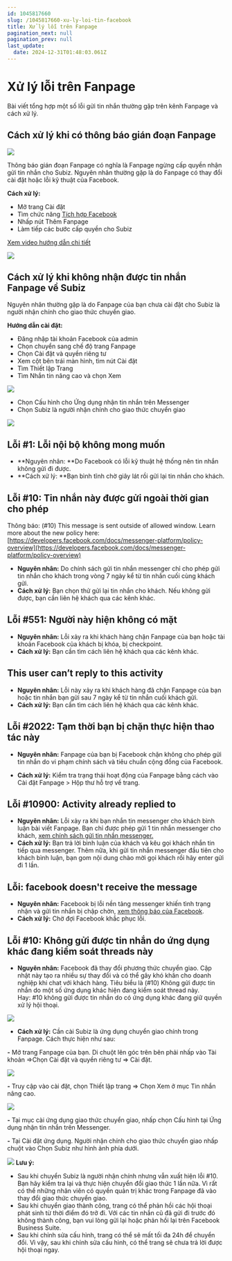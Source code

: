 ```yaml
---
id: 1045817660
slug: /1045817660-xu-ly-loi-tin-facebook
title: Xử lý lỗi trên Fanpage
pagination_next: null
pagination_prev: null
last_update:
  date: 2024-12-31T01:48:03.061Z
---
```


# Xử lý lỗi trên Fanpage 


Bài viết tổng hợp một số lỗi gửi tin nhắn thường gặp trên kênh Fanpage và cách xử lý. 
## Cách xử lý khi có thông báo gián đoạn Fanpage



![](https://vcdn.subiz-cdn.com/file/46b49b2f5e2a828abfe56b3a73c62e9308f9e1a642678eb46436c5ada77c4605_acpxkgumifuoofoosble)


Thông báo gián đoạn Fanpage có nghĩa là Fanpage ngừng cấp quyền nhận gửi tin nhắn cho Subiz. Nguyên nhân thường gặp là do Fanpage có thay đổi cài đặt hoặc lỗi kỹ thuật của Facebook.

**Cách xử lý:**

- Mở trang Cài đặt
- Tìm chức năng [Tích hợp Facebook](https://app.subiz.com.vn/settings/messenger)
- Nhấp nút Thêm Fanpage
- Làm tiếp các bước cấp quyền cho Subiz

[Xem video hướng dẫn chi tiết](https://www.youtube.com/watch?v=kkzDSpR26dM&t=3s)


![](https://vcdn.subiz-cdn.com/file/f6916900f2aa2741b3bf31f58978d32799268c11bf68b364634aae6b4ef9f862_acpxkgumifuoofoosble)

## Cách xử lý khi không nhận được tin nhắn Fanpage về Subiz


Nguyên nhân thường gặp là do Fanpage của bạn chưa cài đặt cho Subiz là người nhận chính cho giao thức chuyển giao.

**Hướng dẫn cài đặt:**

- Đăng nhập tài khoản Facebook của admin
- Chọn chuyển sang chế độ trang Fanpage
- Chọn Cài đặt và quyền riêng tư
- Xem cột bên trái màn hình, tìm nút Cài đặt
- Tìm Thiết lập Trang
- Tìm Nhắn tin nâng cao và chọn Xem


![](https://vcdn.subiz-cdn.com/file/2b953e4d6c646d49d2d92083b2e81b1cf383603052db19a0616931c3962752bc_acpxkgumifuoofoosble)


- Chọn Cấu hình cho Ứng dụng nhận tin nhắn trên Messenger
- Chọn Subiz là người nhận chính cho giao thức chuyển giao


![](https://vcdn.subiz-cdn.com/file/e86a0d4efec3c391d046eb88f7a214fba0098c7d3449bb6fb4d315f0f68a66db_acpxkgumifuoofoosble)

## Lỗi #1: Lỗi nội bộ không mong muốn


- **Nguyên nhân: **Do Facebook có lỗi kỹ thuật hệ thống nên tin nhắn không gửi đi được.
- **Cách xử lý: **Bạn bình tĩnh chờ giây lát rồi gửi lại tin nhắn cho khách.
## Lỗi #10: Tin nhắn này được gửi ngoài thời gian cho phép


Thông báo: (#10) This message is sent outside of allowed window. Learn more about the new policy here: [https://developers.facebook.com/docs/messenger-platform/policy-overview](https://developers.facebook.com/docs/messenger-platform/policy-overview)

- **Nguyên nhân:** Do chính sách gửi tin nhắn messenger chỉ cho phép gửi tin nhắn cho khách trong vòng 7 ngày kể từ tin nhắn cuối cùng khách gửi.
- **Cách xử lý:** Bạn chọn thử gửi lại tin nhắn cho khách. Nếu không gửi được, bạn cần liên hệ khách qua các kênh khác.
## Lỗi #551: Người này hiện không có mặt 


- **Nguyên nhân:** Lỗi xảy ra khi khách hàng chặn Fanpage của bạn hoặc tài khoản Facebook của khách bị khóa, bị checkpoint.
- **Cách xử lý:** Bạn cần tìm cách liên hệ khách qua các kênh khác.
## This user can’t reply to this activity 


- **Nguyên nhân:** Lỗi này xảy ra khi khách hàng đã chặn Fanpage của bạn hoặc tin nhắn bạn gửi sau 7 ngày kể từ tin nhắn cuối khách gửi.
- **Cách xử lý:** Bạn cần tìm cách liên hệ khách qua các kênh khác.
## Lỗi #2022: Tạm thời bạn bị chặn thực hiện thao tác này


- **Nguyên nhân:** Fanpage của bạn bị Facebook chặn không cho phép gửi tin nhắn do vi phạm chính sách và tiêu chuẩn cộng đồng của Facebook.



- **Cách xử lý:** Kiểm tra trạng thái hoạt động của Fanpage bằng cách vào Cài đặt Fanpage > Hộp thư hỗ trợ về trang.
## Lỗi #10900: Activity already replied to


- **Nguyên nhân:** Lỗi xảy ra khi bạn nhắn tin messenger cho khách bình luận bài viết Fanpage. Bạn chỉ được phép gửi 1 tin nhắn messenger cho khách, [xem chính sách gửi tin nhắn messenger.](https://developers.facebook.com/docs/messenger-platform/policy/policy-overview/)
- **Cách xử lý:** Bạn trả lời bình luận của khách và kêu gọi khách nhắn tin tiếp qua messenger. Thêm nữa, khi gửi tin nhắn messenger đầu tiên cho khách bình luận, bạn gom nội dung chào mời gọi khách rồi hãy enter gửi đi 1 lần.
## Lỗi: facebook doesn't receive the message


- **Nguyên nhân:** Facebook bị lỗi nền tảng messenger khiến tình trạng nhận và gửi tin nhắn bị chập chờn, [xem thông báo của Facebook](https://metastatus.com/messenger).
- **Cách xử lý:** Chờ đợi Facebook khắc phục lỗi.
## Lỗi #10: Không gửi được tin nhắn do ứng dụng khác đang kiểm soát threads này


- **Nguyên nhân:** Facebook đã thay đổi phương thức chuyển giao. Cập nhật này tạo ra nhiều sự thay đổi và có thể gây khó khăn cho doanh nghiệp khi chat với khách hàng. Tiêu biểu là (#10) Không gửi được tin nhắn do một số ứng dụng khác hiện đang kiểm soát thread này. Hay: #10 không gửi được tin nhắn do có ứng dụng khác đang giữ quyền xử lý hội thoại.


![](https://vcdn.subiz-cdn.com/file/42625695ee1a96fd5f21044db2f4fdc8a654e696c2bc3fb2db260cdfe1560947_acpxkgumifuoofoosble)


- **Cách xử lý:** Cần cài Subiz là ứng dụng chuyển giao chính trong Fanpage. Cách thực hiện như sau:

**-** Mở trang Fanpage của bạn. Di chuột lên góc trên bên phải nhấp vào Tài khoản =>Chọn Cài đặt và quyền riêng tư => Cài đặt.


![](https://vcdn.subiz-cdn.com/file/dc684a092a2edcb0d0b864a5607607f76526562e8faab02e33a16a6ebf7ebf82_acpxkgumifuoofoosble)


**-** Truy cập vào cài đặt, chọn Thiết lập trang => Chọn Xem ở mục Tin nhắn nâng cao.


![](https://vcdn.subiz-cdn.com/file/8ae5ed02efff113cba452218d4ccf7041e82c45fec44a71fa52043bb06183263_acpxkgumifuoofoosble)


**-** Tại mục cài ứng dụng giao thức chuyển giao, nhấp chọn Cấu hình tại Ứng dụng nhận tin nhắn trên Messenger.

**-** Tại Cài đặt ứng dụng. Người nhận chính cho giao thức chuyển giao nhấp chuột vào Chọn Subiz như hình ảnh phía dưới.


![](https://vcdn.subiz-cdn.com/file/665f5b9435635399bdedb1b7e34f230708df7f0e06f4694695778854cc696444_acpxkgumifuoofoosble)
**Lưu ý:**

- Sau khi chuyển Subiz là người nhận chính nhưng vẫn xuất hiện lỗi #10. Bạn hãy kiểm tra lại và thực hiện chuyển đổi giao thức 1 lần nữa. Vì rất có thể những nhân viên có quyền quản trị khác trong Fanpage đã vào thay đổi giao thức chuyển giao.
- Sau khi chuyển giao thành công, trang có thể phản hồi các hội thoại phát sinh từ thời điểm đó trở đi. Với các tin nhắn cũ đã gửi đi trước đó không thành công, bạn vui lòng gửi lại hoặc phản hồi lại trên Facebook Business Suite.
- Sau khi chỉnh sửa cấu hình, trang có thể sẽ mất tối đa 24h để chuyển đổi. Vì vậy, sau khi chỉnh sửa cấu hình, có thể trang sẽ chưa trả lời được hội thoại ngay.